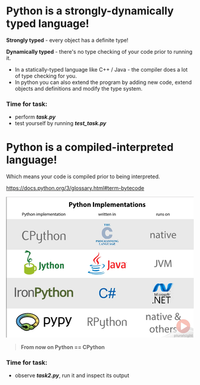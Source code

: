 # Python is a strongly-dynamically typed language!  
**Strongly typed** - every object has a definite type!  
  
**Dynamically typed** - there's no type checking of your code prior to running it.  
 - In a statically-typed language like C++ / Java - the compiler does a lot of type checking for you.  
 - In python you can also extend the program by adding new code, extend objects and definitions and modify the type system.
### Time for task:
 - perform ***task.py***
 - test yourself by running ***test_task.py***

# Python is a compiled-interpreted language!
Which means your code is compiled prior to being interpreted.

https://docs.python.org/3/glossary.html#term-bytecode

![enter image description here](/images/image001.png)


> **From now on Python == CPython**


### Time for task:
- observe ***task2.py***, run it and inspect its output
<!--stackedit_data:
eyJoaXN0b3J5IjpbMTM3MzAwMTIzNSw0MTk5OTEwNTIsMTcxOD
g0ODU5N119
-->
